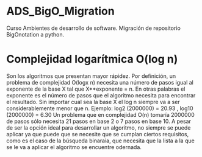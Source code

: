 # ADS_BigO_Migration
Curso Ambientes de desarrollo de software. Migración de repositorio BigOnotation a python.

# Complejidad logarítmica O(log n)
Son los algoritmos que presentan mayor rápidez. Por definición, un problema de complejidad O(logx n) necesita una número de 
 pasos igual al exponente de la base X tal que X**exponente = n. En otras palabras el exponente es el número de pasos que el algoritmo 
 necesita para encontrar el resultado. Sin importar cual sea la base X el log n siempre va a ser considerablemente menor que n. 
 Ejemplo: log2 (2000000) = 20.93 ,  log10 (2000000) = 6.30 Un problema que en complejidad O(n) tomaría 2000000 de pasos sólo necesita
 21 pasos en base 2  o 7 pasos en base 10. A pesar de ser la opción ideal para desarrollar un algoritmo, no siempre se puede aplicar
 ya que puede que se necesite que se cumplan ciertos requisitos, como es el caso de la búsqueda binaraia, que necesita que la lista a la 
 que se le va a aplicar el algoritmo se encuentre odernada.

